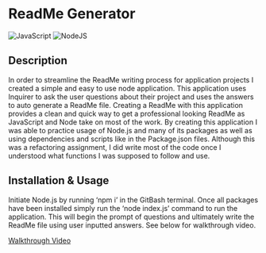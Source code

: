 # <ReadMe Generator>
# **ReadMe Generator**

![JavaScript](https://img.shields.io/badge/javascript-%23323330.svg?style=for-the-badge&logo=javascript&logoColor=%23F7DF1E)
![NodeJS](https://img.shields.io/badge/node.js-6DA55F?style=for-the-badge&logo=node.js&logoColor=white)

## **Description**

In order to streamline the ReadMe writing process for application projects I created a simple and easy to use node application. This application uses Inquirer to ask the user questions about their project and uses the answers to auto generate a ReadMe file. Creating a ReadMe with this application provides a clean and quick way to get a professional looking ReadMe as JavaScript and Node take on most of the work. By creating this application I was able to practice usage of Node.js and many of its packages as well as using dependencies and scripts like in the Package.json files. Although this was a refactoring assignment, I did write most of the code once I understood what functions I was supposed to follow and use. 

## **Installation & Usage**
Initiate Node.js by running ‘npm i’ in the GitBash terminal. Once all packages have been installed simply run the ‘node index.js’ command to run the application. This will begin the prompt of questions and ultimately write the ReadMe file using user inputted answers. See below for walkthrough video. 

[Walkthrough Video](https://drive.google.com/file/d/1Y2_jH0QMshwnEQZZtNrNpW7Pg9IuSuU1/view)
